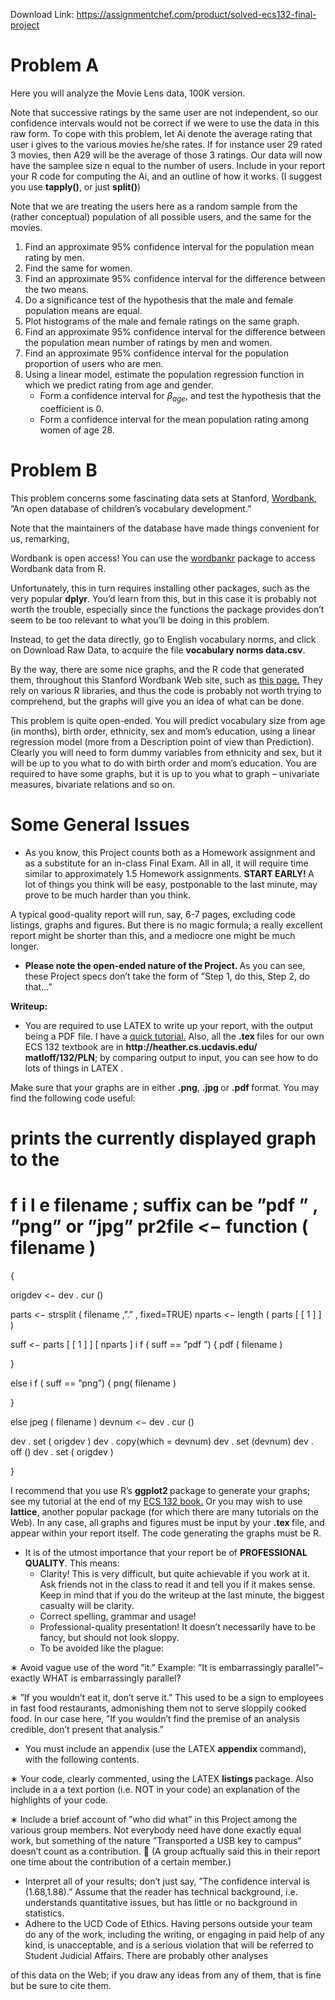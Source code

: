 Download Link: https://assignmentchef.com/product/solved-ecs132-final-project
<br>
<h1>Problem A</h1>

Here you will analyze the Movie Lens data, 100K version.

Note that successive ratings by the same user are not independent, so our confidence intervals would not be correct if we were to use the data in this raw form. To cope with this problem, let Ai denote the average rating that user i gives to the various movies he/she rates. If for instance user 29 rated 3 movies, then A29 will be the average of those 3 ratings. Our data will now have the samplee size n equal to the number of users. Include in your report your R code for computing the Ai, and an outline of how it works. (I suggest you use <strong>tapply()</strong>, or just <strong>split()</strong>)

Note that we are treating the users here as a random sample from the (rather conceptual) population of all possible users, and the same for the movies.

<ol>

 <li>Find an approximate 95% confidence interval for the population mean rating by men.</li>

 <li>Find the same for women.</li>

 <li>Find an approximate 95% confidence interval for the difference between the two means.</li>

 <li>Do a significance test of the hypothesis that the male and female population means are equal.</li>

 <li>Plot histograms of the male and female ratings on the same graph.</li>

 <li>Find an approximate 95% confidence interval for the difference between the population mean number of ratings by men and women.</li>

 <li>Find an approximate 95% confidence interval for the population proportion of users who are men.</li>

 <li>Using a linear model, estimate the population regression function in which we predict rating from age and gender.

  <ul>

   <li>Form a confidence interval for <em>β<sub>age</sub></em>, and test the hypothesis that the coefficient is 0.</li>

   <li>Form a confidence interval for the mean population rating among women of age 28.</li>

  </ul></li>

</ol>

<h1>Problem B</h1>

This problem concerns some fascinating data sets at Stanford, <a href="http://wordbank.stanford.edu/">Wordbank</a><a href="http://wordbank.stanford.edu/">,</a> ”An open database of children’s vocabulary development.”

Note that the maintainers of the database have made things convenient for us, remarking,

Wordbank is open access! You can use the <a href="https://github.com/langcog/wordbankr">wordbankr</a> package to access Wordbank data from R.

Unfortunately, this in turn requires installing other packages, such as the very popular <strong>dplyr</strong>. You’d learn from this, but in this case it is probably not worth the trouble, especially since the functions the package provides don’t seem to be too relevant to what you’ll be doing in this problem.

Instead, to get the data directly, go to English vocabulary norms, and click on Download Raw Data, to acquire the file <strong>vocabulary norms data.csv</strong>.

By the way, there are some nice graphs, and the R code that generated them, throughout this Stanford Wordbank Web site, such as <a href="https://mikabr.github.io/vocab-comp/">this page</a><a href="https://mikabr.github.io/vocab-comp/">.</a> They rely on various R libraries, and thus the code is probably not worth trying to comprehend, but the graphs will give you an idea of what can be done.

This problem is quite open-ended. You will predict vocabulary size from age (in months), birth order, ethnicity, sex and mom’s education, using a linear regression model (more from a Description point of view than Prediction). Clearly you will need to form dummy variables from ethnicity and sex, but it will be up to you what to do with birth order and mom’s education. You are required to have some graphs, but it is up to you what to graph – univariate measures, bivariate relations and so on.

<h1>Some General Issues</h1>

<ul>

 <li>As you know, this Project counts both as a Homework assignment and as a substitute for an in-class Final Exam. All in all, it will require time similar to approximately 1.5 Homework assignments. <strong>START EARLY! </strong>A lot of things you think will be easy, postponable to the last minute, may prove to be much harder than you think.</li>

</ul>

A typical good-quality report will run, say, 6-7 pages, excluding code listings, graphs and figures. But there is no magic formula; a really excellent report might be shorter than this, and a mediocre one might be much longer.

<ul>

 <li><strong>Please note the open-ended nature of the Project. </strong>As you can see, these Project specs don’t take the form of ”Step 1, do this, Step 2, do that…”</li>

</ul>

<strong>Writeup:</strong>

<ul>

 <li>You are required to use LATEX to write up your report, with the output being a PDF file. I have a <a href="http://heather.cs.ucdavis.edu/~matloff/latex.html">quick tutorial</a><a href="http://heather.cs.ucdavis.edu/~matloff/latex.html">.</a> Also, all the <strong>.tex </strong>files for our own ECS 132 textbook are in <strong>http://heather.cs.ucdavis.edu/ matloff/132/PLN</strong>; by comparing output to input, you can see how to do lots of things in LATEX .</li>

</ul>

Make sure that your graphs are in either <strong>.png</strong>, <strong>.jpg </strong>or <strong>.pdf </strong>format. You may find the following code useful:

# prints        the       currently               displayed graph to the

# f i l e filename ; suffix can be ”pdf ” , ”png” or ”jpg” pr2file <em>&lt;</em>− function ( filename )

{

origdev <em>&lt;</em>− dev . cur ()

parts <em>&lt;</em>− strsplit ( filename ,”.” , fixed=TRUE) nparts <em>&lt;</em>− length ( parts [ [ 1 ] ] )

suff <em>&lt;</em>− parts [ [ 1 ] ] [ nparts ] i f ( suff == ”pdf ”) { pdf ( filename )

}

else i f ( suff == ”png”) { png( filename )

}

else jpeg ( filename ) devnum <em>&lt;</em>− dev . cur ()

dev . set ( origdev ) dev . copy(which = devnum) dev . set (devnum) dev . off () dev . set ( origdev )

}

I recommend that you use R’s <strong>ggplot2 </strong>package to generate your graphs; see my tutorial at the end of my <a href="http://heather.cs.ucdavis.edu/~matloff/132/PLN/ProbStatBook.pdf">ECS 132 book</a><a href="http://heather.cs.ucdavis.edu/~matloff/132/PLN/ProbStatBook.pdf">.</a> Or you may wish to use <strong>lattice</strong>, another popular package (for which there are many tutorials on the Web). In any case, all graphs and figures must be input by your <strong>.tex </strong>file, and appear within your report itself. The code generating the graphs must be R.

<ul>

 <li>It is of the utmost importance that your report be of <strong>PROFESSIONAL QUALITY</strong>. This means:

  <ul>

   <li>Clarity! This is very difficult, but quite achievable if you work at it. Ask friends not in the class to read it and tell you if it makes sense. Keep in mind that if you do the writeup at the last minute, the biggest casualty will be clarity.</li>

   <li>Correct spelling, grammar and usage!</li>

   <li>Professional-quality presentation! It doesn’t necessarily have to be fancy, but should not look sloppy.</li>

   <li>To be avoided like the plague:</li>

  </ul></li>

</ul>

∗ Avoid vague use of the word ”it.” Example: ”It is embarrassingly parallel”–exactly WHAT is embarrassingly parallel?

∗ ”If you wouldn’t eat it, don’t serve it.” This used to be a sign to employees in fast food restaurants, admonishing them not to serve sloppily cooked food. In our case here, ”If you wouldn’t find the premise of an analysis credible, don’t present that analysis.”

<ul>

 <li>You must include an appendix (use the LATEX <strong>appendix </strong>command), with the following contents.</li>

</ul>

∗ Your code, clearly commented, using the LATEX <strong>listings </strong>package. Also include in a a text portion (i.e. NOT in your code) an explanation of the highlights of your code.

∗ Include a brief account of ”who did what” in this Project among the various group members. Not everybody need have done exactly equal work, but something of the nature ”Transported a USB key to campus” doesn’t count as a contribution. &#x1f642; (A group acftually said this in their report one time about the contribution of a certain member.)

<ul>

 <li>Interpret all of your results; don’t just say, ”The confidence interval is (1.68,1.88).” Assume that the reader has technical background, i.e. understands quantitative issues, but has little or no background in statistics.</li>

 <li>Adhere to the UCD Code of Ethics. Having persons outside your team do any of the work, including the writing, or engaging in paid help of any kind, is unacceptable, and is a serious violation that will be referred to Student Judicial Affairs. There are probably other analyses</li>

</ul>

of this data on the Web; if you draw any ideas from any of them, that is fine but be sure to cite them.